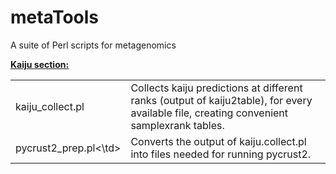 # metaTools
A suite of Perl scripts for metagenomics

<b><u>Kaiju section:</b></u>

<table>
<tr><td>kaiju_collect.pl</td><td>Collects kaiju predictions at different ranks (output of kaiju2table), for every available file, creating convenient samplexrank tables.</td></tr>
<tr><td>pycrust2_prep.pl<\td><td>Converts the output of kaiju.collect.pl into files needed for running pycrust2.</td></tr>
</table>
